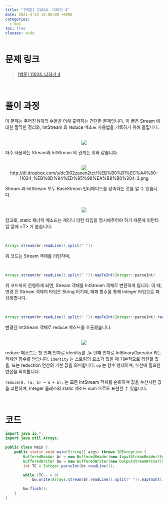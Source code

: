 ```yaml
---
title: "[백준] 11024. 더하기 4"
date: 2021-4-24 15:00:00 +0900
categories:
  - boj
toc: true
classes: wide
---
```


# 문제 링크

> [[백준] 11024. 더하기 4](https://www.acmicpc.net/problem/11024)

<br>

# 풀이 과정

이 문제는 주어진 N개의 수들을 더해 출력하는 간단한 문제입니다. 이 글은 Stream 에 대한 짤막한 정리와, IntStream 의 reduce 메소드 사용법을 기록하기 위해 올립니다.

<br>

<center><img src="http://dl.dropbox.com/s/dorehzn9v2m0q2j/%EB%B0%B1%EC%A4%80-11024_%EB%8D%94%ED%95%98%EA%B8%B0%204-1.png"></center>

자주 사용하는 Stream과 IntStream 의 관계는 위와 같습니다. 

<br>

<center><img src="http://dl.dropbox.com/s/2tv9tydnyz2pnqe/%EB%B0%B1%EC%A4%80-11024_%EB%8D%94%ED%95%98%EA%B8%B0%204-2.png"></center>

<center><img src="">http://dl.dropbox.com/s/dc3l02zaoen2tcr/%EB%B0%B1%EC%A4%80-11024_%EB%8D%94%ED%95%98%EA%B8%B0%204-3.png</center>

Stream 과 IntStream 모두 BaseStream 인터페이스를 상속하는 것을 알 수 있습니다.

<br>

<center><img src="http://dl.dropbox.com/s/3hfbkgxhp83337f/%EB%B0%B1%EC%A4%80-11024_%EB%8D%94%ED%95%98%EA%B8%B0%204-4.png"></center>

참고로, static 제너릭 메소드는 제러닉 리턴 타입을 명시해주어야 하기 때문에 리턴타입 앞에 \<T\> 가 붙습니다.

<br>

```java
Arrays.stream(br.readLine().split(" "))
```

위 코드는 Stream 객체를 리턴하며,

<br>

```java
Arrays.stream(br.readLine().split(" ")).mapToInt(Integer::parseInt)
```

위 코드까지 진행하게 되면, Stream 객체를 IntStream 객체로 변환하게 됩니다. 이 때, 변경 전 Stream 객체의 타입은 String 이기에, 매퍼 함수를 통해 Integer 타입으로 파싱해줍니다.

<br>

```java
Arrays.stream(br.readLine().split(" ")).mapToInt(Integer::parseInt).reduce(0, Integer::sum)
```

변경된 IntStream 객체로 reduce 메소드를 호출했습니다.

<br>

<center><img src="http://dl.dropbox.com/s/7qlwkv5nbn58tyk/%EB%B0%B1%EC%A4%80-11024_%EB%8D%94%ED%95%98%EA%B8%B0%204-5.png"></center>

reduce 메소드는 첫 번째 인자로 identity를 ,두 번째 인자로 IntBinaryOperator 라는 객체인 함수를 받습니다. `identity` 는 스트림의 요소가 없을 때 기본적으로 리턴할 값을, 또는 reduction 연산의 기본 값을 의미합니다. `op` 는 함수 형태이며, 누산에 필요한 연산을 의미합니다.

`reduce(0, (a, b) → a + b);` 는 모든 IntStream 객체를 순회하며 값을 누산시킨 값을 리턴하며, Integer 클래스의 static 메소드 sum 으로도 표현할 수 있습니다.

<br>

# 코드

```java
import java.io.*;
import java.util.Arrays;

public class Main {
    public static void main(String[] args) throws IOException {
        BufferedReader br = new BufferedReader(new InputStreamReader(System.in));
        BufferedWriter bw = new BufferedWriter(new OutputStreamWriter(System.out));
        int TC = Integer.parseInt(br.readLine());

        while (TC-- > 0)
            bw.write(Arrays.stream(br.readLine().split(" ")).mapToInt(Integer::parseInt).reduce(0, Integer::sum) + "\n");

        bw.flush();
    }
}
```